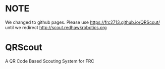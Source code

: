 # NOTE
We changed to github pages. Please use https://frc2713.github.io/QRScout/ until we redirect http://scout.redhawkrobotics.org

# QRScout
A QR Code Based Scouting System for FRC



